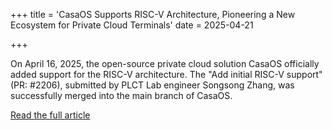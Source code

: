 +++
title = 'CasaOS Supports RISC-V Architecture, Pioneering a New Ecosystem for Private Cloud Terminals'
date = 2025-04-21

+++

On April 16, 2025, the open-source private cloud solution CasaOS officially added support for the RISC-V architecture. The "Add initial RISC-V support" (PR: #2206), submitted by PLCT Lab engineer Songsong Zhang, was successfully merged into the main branch of CasaOS.

[Read the full article](https://mp.weixin.qq.com/s/ZjYTHwr0TlqCfaOJ92lEfQ)



